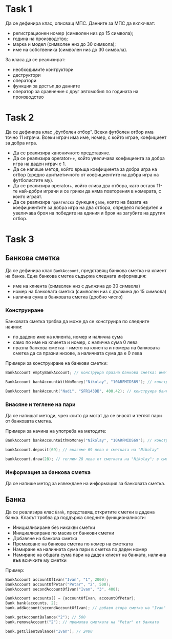 # Task 1
Да се дефинира клас, описващ МПС. Данните за МПС да включват:
- регистрационен номер (символен низ до 15 символа);
- година на производство;
- марка и модел (символен низ до 30 символа);
- име на собственика (символен низ до 30 символа).

За класа да се реализират:
- необходимите контруктори
- деструктори
- оператори
- функции за достъп до данните
- оператор за сравнение с друг автомобил по годината на производство

# Task 2
Да се дефинира клас „футболен отбор”. Всеки футболен отбор има точно 11 играчи. Всеки играч има име, номер, с който играе, коефициент за добра игра.

- Да се реализира каноничното представяне.
- Да се реализира operator++, който увеличава коефициента за добра игра на даден играч с 1.
- Да се напише метод, който връща коефициента за добра игра на отбор (средно аритметичното от коефициентите на добра игра на футболистите му).
- Да се реализира operator+, който слива два отбора, като оставя 11-те най-добри играчи и се грижи да няма повторения в номерата, с които играят.
- Да се реализира `приятелска` функция `game`, която на базата на коефициентите за добра игра на два отбора, определя победител и увеличава броя на победите на единия и броя на загубите на другия отбор. 

# Task 3
Банкова сметка
--------------
Да се дефинира клас `BankAccount`, представящ банкова сметка на клиент на банка.
Една банкова сметка съдържа следната информация:
* име на клиента (символен низ с дължина до 30 символа)
* номер на банковата сметка (символен низ с дължина до 15 символа)
* налична сума в банковата сметка (дробно число)

### Конструиране
Банковата сметка трябва да може да се конструира по следните начини:
* по дадено име на клиента, номер и налична сума
* само по име на клиента и номер, с налична сума 0 лева
* празна банкова сметка – името на клиента и номера на банковата сметка да са
празни низове, а наличната сума да е 0 лева

Примери за конструиране на банкови сметки:
```cpp
BankAccount emptyBankAccount; // конструира празна банкова сметка: името на клиента и номера на сметката са празни низове, а наличната сума е 0 лева

BankAccount bankAccountWithNoMoney("Nikolay", "10ARFMIDS69"); // конструира банкова сметка с име на клиент "Nikolay", номер "10ARFMIDS69" и налична сума 0 лева

BankAccount bankAccount("Nadi", "SFR143DB", 400.42); // конструира банкова сметка с име на клиент "Nadi", номер "SFR143DB" и налична суме 400.42 лева
```

### Внасяне и теглене на пари
Да се напишат методи, чрез които да могат да се внасят и теглят пари от
банковата сметка.

Примери за начина на употреба на методите:
```cpp
BankAccount bankAccountWithNoMoney("Nikolay", "10ARFMIDS69"); // конструира банкова сметка с име на клиент "Nikolay", номер "10ARFMIDS69" и налична сума 0 лева

bankAccount.deposit(69); // внасяме 69 лева в сметката на "Nikolay"

bankAccount.draw(28); // теглим 28 лева от сметката на "Nikolay"; в сметката остават 41 лева
```

### Информация за банкова сметка
Да се напише метод за извеждане на информация за банковата сметка.

Банка
-----
Да се реализира клас `Bank`, представящ откритите сметки в дадена банка.
Класът трябва да поддържа следните функционалности:
* Инициализиране без никакви сметки
* Инициализиране по масив от банкови сметки
* Добавяне на банкова сметка
* Премахване на банкова сметка по номер на сметката
* Намиране на наличната сума пари в сметка по даден номер
* Намиране на общата сума пари на даден клиент на банката, налична
във всичките му сметки

Пример:
```cpp
BankAccount accountOfIvan("Ivan", "1", 2000);
BankAccount accountOfPetar("Petar", "2", 500);
BankAccount secondAccountOfIvan("Ivan", "3", 400);

BankAccount accounts[] = {accountOfIvan, accountOfPetar};
Bank bank(accounts, 2);
bank.addAccount(secondAccountOfIvan); // добавя втора сметка на "Ivan" в банката

bank.getAccountBalance("2"); // 500
bank.removeAccount("2"); // премахва сметката на "Petar" от банката

bank.getClientBalance("Ivan"); // 2400
```
